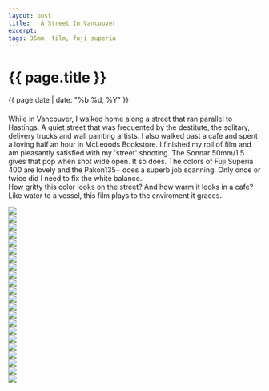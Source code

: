 ```yaml
---
layout: post
title:   A Street In Vancouver
excerpt: 
tags: 35mm, film, fuji superia 
---
```


{{ page.title }}
================
<div class="pdate"> {{ page.date | date: "%b %d, %Y" }} </div>


<div class="row">

<div class="col-xs-12">


	
<div id="demo6" class="flex-images" style="padding-top:0.5em;">

<div class="row">
<div class="col-xs-12">
 <p>
 While in Vancouver, I walked home along a  street that ran parallel to Hastings. A quiet street that was frequented by the destitute, the solitary, delivery trucks
  and wall painting
 artists. I also walked past a cafe and spent a loving half an hour in McLeoods Bookstore. I finished my roll of film
 and am pleasantly satisfied with my 'street' shooting. The Sonnar 50mm/1.5 gives that pop when shot wide open. It so does. The colors of Fuji Superia 400 
 are lovely and the Pakon135+ does a superb job scanning. Only once or twice did I need to fix the white balance. 
 <br/>
 How gritty this color looks on the street? And how warm it looks in a cafe? Like water to a vessel, this film plays to the enviroment it graces.
 </p>
</div>
</div>


<div class="item" data-w="400" data-h="600">
	<div class="img"><a href="{{ site.url }}/images/photos/vancolor/t-AA008.jpg" data-lightbox="vanc1"><img src="{{ site.url }}/images/blank.gif" data-src="{{ site.url }}/images/photos/vancolor/st-bord-AA008.jpg"></a></div>
</div>
<div class="item" data-w="400" data-h="600">
	<div class="img"><a href="{{ site.url }}/images/photos/vancolor/t-AA009.jpg" data-lightbox="vanc1"><img src="{{ site.url }}/images/blank.gif" data-src="{{ site.url }}/images/photos/vancolor/st-bord-AA009.jpg"></a></div>
</div>
<div class="item" data-w="400" data-h="600" data-sqz='y' data-flush='y'>
	<div class="img"><a href="{{ site.url }}/images/photos/vancolor/t-AA007.jpg" data-lightbox="vanc1"><img src="{{ site.url }}/images/blank.gif" data-src="{{ site.url }}/images/photos/vancolor/st-bord-AA007.jpg"></a></div>
</div>
<!--<div style="min-height:1em;"> </div>-->

<div class="item" data-w="600" data-h="400">
	<div class="img"><a href="{{ site.url }}/images/photos/vancolor/t-AA010.jpg" data-lightbox="vanc1"><img src="{{ site.url }}/images/blank.gif" data-src="{{ site.url }}/images/photos/vancolor/st-bord-AA010.jpg"></a></div>
</div>
<div class="item" data-w="400" data-h="600"  data-sqz="y" data-flush="y">
	<div class="img"><a href="{{ site.url }}/images/photos/vancolor/t-AA011.jpg" data-lightbox="vanc1"><img src="{{ site.url }}/images/blank.gif" data-src="{{ site.url }}/images/photos/vancolor/st-bord-AA011.jpg"></a></div>
</div>

<div class="item" data-w="400" data-h="600" >
	<div class="img"><a href="{{ site.url }}/images/photos/vancolor/t-AA012.jpg" data-lightbox="vanc1"><img src="{{ site.url }}/images/blank.gif" data-src="{{ site.url }}/images/photos/vancolor/st-bord-AA012.jpg"></a></div>
</div>
<div class="item" data-w="400" data-h="600" data-sqz="y">
	<div class="img"><a href="{{ site.url }}/images/photos/vancolor/t-AA013.jpg" data-lightbox="vanc1"><img src="{{ site.url }}/images/blank.gif" data-src="{{ site.url }}/images/photos/vancolor/st-bord-AA013.jpg"></a></div>
</div>
<div class="item" data-w="600" data-h="400" data-solo="y">
	<div class="img"><a href="{{ site.url }}/images/photos/vancolor/t-AA014.jpg" data-lightbox="vanc1"><img src="{{ site.url }}/images/blank.gif" data-src="{{ site.url }}/images/photos/vancolor/st-bord-AA014.jpg"></a></div>
</div>
<div class="item" data-w="400" data-h="600" data-sqz='y'>
	<div class="img"><a href="{{ site.url }}/images/photos/vancolor/t-AA018.jpg" data-lightbox="vanc1"><img src="{{ site.url }}/images/blank.gif" data-src="{{ site.url }}/images/photos/vancolor/st-bord-AA018.jpg"></a></div>
</div>
<div class="item" data-w="400" data-h="600" data-sqz='y'>
	<div class="img"><a href="{{ site.url }}/images/photos/vancolor/t-AA019.jpg" data-lightbox="vanc1"><img src="{{ site.url }}/images/blank.gif" data-src="{{ site.url }}/images/photos/vancolor/st-bord-AA019.jpg"></a></div>
</div>
<div class="item" data-w="400" data-h="600" data-sqz='y'>
	<div class="img"><a href="{{ site.url }}/images/photos/vancolor/t-AA020.jpg" data-lightbox="vanc1"><img src="{{ site.url }}/images/blank.gif" data-src="{{ site.url }}/images/photos/vancolor/st-bord-AA020.jpg"></a></div>
</div>
<div class="item" data-w="600" data-h="400" data-solo='y'>
	<div class="img"><a href="{{ site.url }}/images/photos/vancolor/t-AA017.jpg" data-lightbox="vanc1"><img src="{{ site.url }}/images/blank.gif" data-src="{{ site.url }}/images/photos/vancolor/st-bord-AA017.jpg"></a></div>
</div>
<div class="item" data-w="400" data-h="600" data-flush='y'>
	<div class="img"><a href="{{ site.url }}/images/photos/vancolor/t-AA021.jpg" data-lightbox="vanc1"><img src="{{ site.url }}/images/blank.gif" data-src="{{ site.url }}/images/photos/vancolor/st-bord-AA021.jpg"></a></div>
</div>
<div class="item" data-w="400" data-h="600" data-sqz="y">
	<div class="img"><a href="{{ site.url }}/images/photos/vancolor/t-AA022.jpg" data-lightbox="vanc1"><img src="{{ site.url }}/images/blank.gif" data-src="{{ site.url }}/images/photos/vancolor/st-bord-AA022.jpg"></a></div>
</div>
<div class="item" data-w="400" data-h="600" data-sqz="y" data-flush="y">
	<div class="img"><a href="{{ site.url }}/images/photos/vancolor/t-AA023.jpg" data-lightbox="vanc1"><img src="{{ site.url }}/images/blank.gif" data-src="{{ site.url }}/images/photos/vancolor/st-bord-AA023.jpg"></a></div>
</div>
<div class="item" data-w="400" data-h="600" >
	<div class="img"><a href="{{ site.url }}/images/photos/vancolor/t-AA024.jpg" data-lightbox="vanc1"><img src="{{ site.url }}/images/blank.gif" data-src="{{ site.url }}/images/photos/vancolor/st-bord-AA024.jpg"></a></div>
</div>
<div class="item" data-w="400" data-h="600" data-sqz="y" >
	<div class="img"><a href="{{ site.url }}/images/photos/vancolor/t-AB001.jpg" data-lightbox="vanc1"><img src="{{ site.url }}/images/blank.gif" data-src="{{ site.url }}/images/photos/vancolor/st-bord-AB001.jpg"></a></div>
</div>
<div class="item" data-w="400" data-h="600" data-sqz="y" data-flush="y">
	<div class="img"><a href="{{ site.url }}/images/photos/vancolor/t-AB002.jpg" data-lightbox="vanc1"><img src="{{ site.url }}/images/blank.gif" data-src="{{ site.url }}/images/photos/vancolor/st-bord-AB002.jpg"></a></div>
</div>
<div class="item" data-w="600" data-h="400" >
	<div class="img"><a href="{{ site.url }}/images/photos/vancolor/t-AB004.jpg" data-lightbox="vanc1"><img src="{{ site.url }}/images/blank.gif" data-src="{{ site.url }}/images/photos/vancolor/st-bord-AB004.jpg"></a></div>
</div>
<div class="item" data-w="400" data-h="600" data-sqz="y" data-flush='y'>
	<div class="img"><a href="{{ site.url }}/images/photos/vancolor/t-AB003.jpg" data-lightbox="vanc1"><img src="{{ site.url }}/images/blank.gif" data-src="{{ site.url }}/images/photos/vancolor/st-bord-AB003.jpg"></a></div>
</div>
<div class="item" data-w="400" data-h="600" >
	<div class="img"><a href="{{ site.url }}/images/photos/vancolor/t-AB005.jpg" data-lightbox="vanc1"><img src="{{ site.url }}/images/blank.gif" data-src="{{ site.url }}/images/photos/vancolor/st-bord-AB005.jpg"></a></div>
</div>
<div class="item" data-w="400" data-h="600" data-sqz="y">
	<div class="img"><a href="{{ site.url }}/images/photos/vancolor/t-AB006.jpg" data-lightbox="vanc1"><img src="{{ site.url }}/images/blank.gif" data-src="{{ site.url }}/images/photos/vancolor/st-bord-AB006.jpg"></a></div>
</div>

</div> <!--ends demo6-->
<script>
$('#demo6').flexImages({ rowHeight:600 , truncate: 0});
</script>

</div>
</div>





<!-- Ends op most -->
